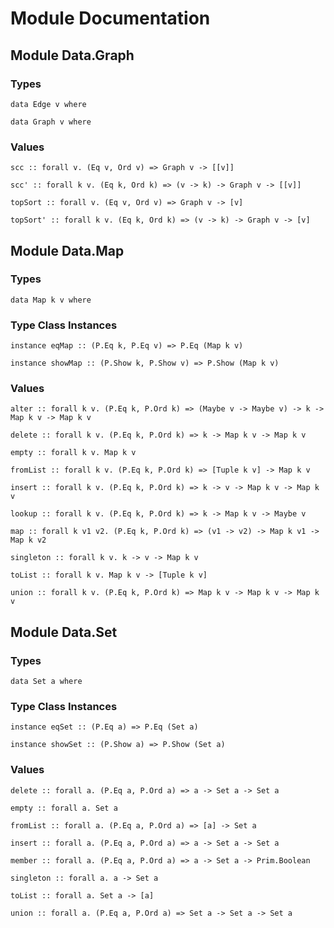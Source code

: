 # Module Documentation

## Module Data.Graph

### Types

    data Edge v where

    data Graph v where


### Values

    scc :: forall v. (Eq v, Ord v) => Graph v -> [[v]]

    scc' :: forall k v. (Eq k, Ord k) => (v -> k) -> Graph v -> [[v]]

    topSort :: forall v. (Eq v, Ord v) => Graph v -> [v]

    topSort' :: forall k v. (Eq k, Ord k) => (v -> k) -> Graph v -> [v]


## Module Data.Map

### Types

    data Map k v where


### Type Class Instances

    instance eqMap :: (P.Eq k, P.Eq v) => P.Eq (Map k v)

    instance showMap :: (P.Show k, P.Show v) => P.Show (Map k v)


### Values

    alter :: forall k v. (P.Eq k, P.Ord k) => (Maybe v -> Maybe v) -> k -> Map k v -> Map k v

    delete :: forall k v. (P.Eq k, P.Ord k) => k -> Map k v -> Map k v

    empty :: forall k v. Map k v

    fromList :: forall k v. (P.Eq k, P.Ord k) => [Tuple k v] -> Map k v

    insert :: forall k v. (P.Eq k, P.Ord k) => k -> v -> Map k v -> Map k v

    lookup :: forall k v. (P.Eq k, P.Ord k) => k -> Map k v -> Maybe v

    map :: forall k v1 v2. (P.Eq k, P.Ord k) => (v1 -> v2) -> Map k v1 -> Map k v2

    singleton :: forall k v. k -> v -> Map k v

    toList :: forall k v. Map k v -> [Tuple k v]

    union :: forall k v. (P.Eq k, P.Ord k) => Map k v -> Map k v -> Map k v


## Module Data.Set

### Types

    data Set a where


### Type Class Instances

    instance eqSet :: (P.Eq a) => P.Eq (Set a)

    instance showSet :: (P.Show a) => P.Show (Set a)


### Values

    delete :: forall a. (P.Eq a, P.Ord a) => a -> Set a -> Set a

    empty :: forall a. Set a

    fromList :: forall a. (P.Eq a, P.Ord a) => [a] -> Set a

    insert :: forall a. (P.Eq a, P.Ord a) => a -> Set a -> Set a

    member :: forall a. (P.Eq a, P.Ord a) => a -> Set a -> Prim.Boolean

    singleton :: forall a. a -> Set a

    toList :: forall a. Set a -> [a]

    union :: forall a. (P.Eq a, P.Ord a) => Set a -> Set a -> Set a